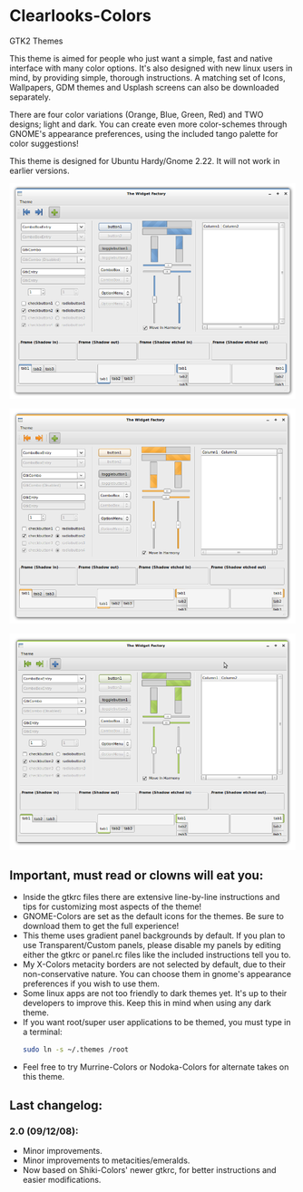 # Clearlooks-Colors

GTK2 Themes

This theme is aimed for people who just want a simple, fast and native interface with many color options. It's also designed with new linux users in mind, by providing simple, thorough instructions. A matching set of Icons, Wallpapers, GDM themes and Usplash screens can also be downloaded separately.

There are four color variations (Orange, Blue, Green, Red) and TWO designs; light and dark. You can create even more color-schemes through GNOME's appearance preferences, using the included tango palette for color suggestions!

This theme is designed for Ubuntu Hardy/Gnome 2.22. It will not work in earlier versions.

![Clearlooks Brave](75417-1.png)

![Clearlooks Human](75417-2.png)

![Clearlooks Wise](75417-3.png)


## Important, must read or clowns will eat you:

  - Inside the gtkrc files there are extensive line-by-line instructions and tips for customizing most aspects of the theme!
  - GNOME-Colors are set as the default icons for the themes. Be sure to download them to get the full experience!
  - This theme uses gradient panel backgrounds by default. If you plan to use Transparent/Custom panels, please disable my panels by editing either the gtkrc or panel.rc files like the included instructions tell you to.
  - My X-Colors metacity borders are not selected by default, due to their non-conservative nature. You can choose them in gnome's appearance preferences if you wish to use them.
  - Some linux apps are not too friendly to dark themes yet. It's up to their developers to improve this. Keep this in mind when using any dark theme.
  - If you want root/super user applications to be themed, you must type in a terminal:
    ```bash
    sudo ln -s ~/.themes /root
    ```
  - Feel free to try Murrine-Colors or Nodoka-Colors for alternate takes on this theme.


## Last changelog:

### 2.0 (09/12/08):

  - Minor improvements.
  - Minor improvements to metacities/emeralds.
  - Now based on Shiki-Colors' newer gtkrc, for better instructions and easier modifications.
